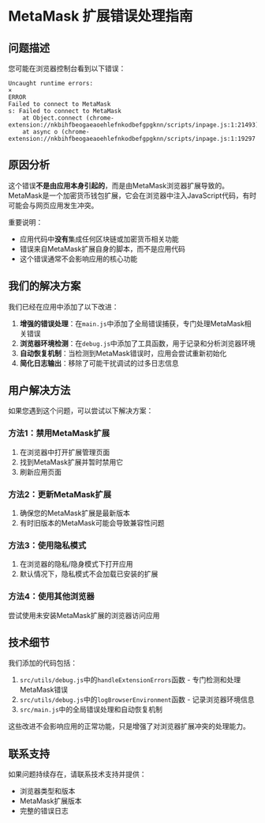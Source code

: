 # MetaMask 扩展错误处理指南

## 问题描述

您可能在浏览器控制台看到以下错误：

```
Uncaught runtime errors:
×
ERROR
Failed to connect to MetaMask
s: Failed to connect to MetaMask
    at Object.connect (chrome-extension://nkbihfbeogaeaoehlefnkodbefgpgknn/scripts/inpage.js:1:21493)
    at async o (chrome-extension://nkbihfbeogaeaoehlefnkodbefgpgknn/scripts/inpage.js:1:19297
```

## 原因分析

这个错误**不是由应用本身引起的**，而是由MetaMask浏览器扩展导致的。MetaMask是一个加密货币钱包扩展，它会在浏览器中注入JavaScript代码，有时可能会与网页应用发生冲突。

重要说明：
- 应用代码中**没有**集成任何区块链或加密货币相关功能
- 错误来自MetaMask扩展自身的脚本，而不是应用代码
- 这个错误通常不会影响应用的核心功能

## 我们的解决方案

我们已经在应用中添加了以下改进：

1. **增强的错误处理**：在`main.js`中添加了全局错误捕获，专门处理MetaMask相关错误
2. **浏览器环境检测**：在`debug.js`中添加了工具函数，用于记录和分析浏览器环境
3. **自动恢复机制**：当检测到MetaMask错误时，应用会尝试重新初始化
4. **简化日志输出**：移除了可能干扰调试的过多日志信息

## 用户解决方法

如果您遇到这个问题，可以尝试以下解决方案：

### 方法1：禁用MetaMask扩展

1. 在浏览器中打开扩展管理页面
2. 找到MetaMask扩展并暂时禁用它
3. 刷新应用页面

### 方法2：更新MetaMask扩展

1. 确保您的MetaMask扩展是最新版本
2. 有时旧版本的MetaMask可能会导致兼容性问题

### 方法3：使用隐私模式

1. 在浏览器的隐私/隐身模式下打开应用
2. 默认情况下，隐私模式不会加载已安装的扩展

### 方法4：使用其他浏览器

尝试使用未安装MetaMask扩展的浏览器访问应用

## 技术细节

我们添加的代码包括：

1. `src/utils/debug.js`中的`handleExtensionErrors`函数 - 专门检测和处理MetaMask错误
2. `src/utils/debug.js`中的`logBrowserEnvironment`函数 - 记录浏览器环境信息
3. `src/main.js`中的全局错误处理和自动恢复机制

这些改进不会影响应用的正常功能，只是增强了对浏览器扩展冲突的处理能力。

## 联系支持

如果问题持续存在，请联系技术支持并提供：
- 浏览器类型和版本
- MetaMask扩展版本
- 完整的错误日志